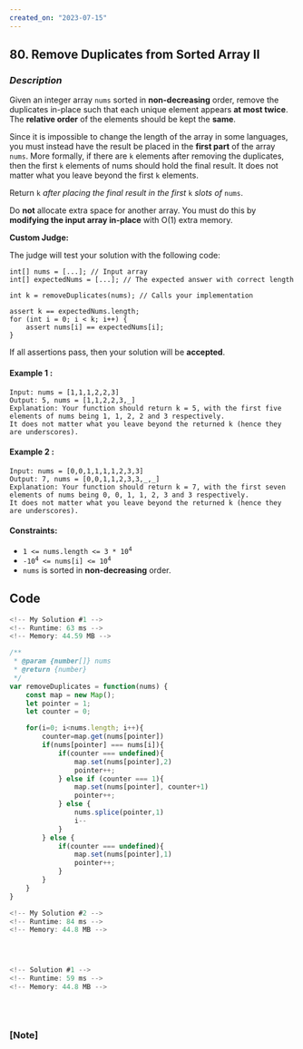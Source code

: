 ```yaml
---
created_on: "2023-07-15"
---
```


## 80. Remove Duplicates from Sorted Array II


### _Description_

Given an integer array `nums` sorted in **non-decreasing** order, remove the duplicates in-place such that each unique element appears **at most twice**. The **relative order** of the elements should be kept the **same**.

Since it is impossible to change the length of the array in some languages, you must instead have the result be placed in the **first part** of the array `nums`. More formally, if there are `k` elements after removing the duplicates, then the first `k` elements of nums should hold the final result. It does not matter what you leave beyond the first `k` elements.

Return `k` _after placing the final result in the first_ `k` _slots of_ `nums`.

Do **not** allocate extra space for another array. You must do this by **modifying the input array in-place** with O(1) extra memory.



**Custom Judge:**

The judge will test your solution with the following code:

```
int[] nums = [...]; // Input array
int[] expectedNums = [...]; // The expected answer with correct length

int k = removeDuplicates(nums); // Calls your implementation

assert k == expectedNums.length;
for (int i = 0; i < k; i++) {
    assert nums[i] == expectedNums[i];
}
```

If all assertions pass, then your solution will be **accepted**.




#### Example 1 :
```
Input: nums = [1,1,1,2,2,3]
Output: 5, nums = [1,1,2,2,3,_]
Explanation: Your function should return k = 5, with the first five elements of nums being 1, 1, 2, 2 and 3 respectively.
It does not matter what you leave beyond the returned k (hence they are underscores).
```

#### Example 2 :
```
Input: nums = [0,0,1,1,1,1,2,3,3]
Output: 7, nums = [0,0,1,1,2,3,3,_,_]
Explanation: Your function should return k = 7, with the first seven elements of nums being 0, 0, 1, 1, 2, 3 and 3 respectively.
It does not matter what you leave beyond the returned k (hence they are underscores).
```

#### Constraints:

- <code>1 <= nums.length <= 3 * 10<sup>4</sup></code>
- <code>-10<sup>4</sup> <= nums[i] <= 10<sup>4</sup></code>
- `nums` is sorted in **non-decreasing** order.


## Code

```JavaScript
<!-- My Solution #1 -->
<!-- Runtime: 63 ms -->
<!-- Memory: 44.59 MB -->

/**
 * @param {number[]} nums
 * @return {number}
 */
var removeDuplicates = function(nums) {
    const map = new Map();
    let pointer = 1;
    let counter = 0;

    for(i=0; i<nums.length; i++){
        counter=map.get(nums[pointer])
        if(nums[pointer] === nums[i]){
            if(counter === undefined){
                map.set(nums[pointer],2)
                pointer++;
            } else if (counter === 1){
                map.set(nums[pointer], counter+1)
                pointer++;
            } else {
                nums.splice(pointer,1)
                i--
            }
        } else {
            if(counter === undefined){
                map.set(nums[pointer],1)
                pointer++;
            } 
        }
    }
}


```

```JavaScript
<!-- My Solution #2 -->
<!-- Runtime: 84 ms -->
<!-- Memory: 44.8 MB -->





```


```JavaScript
<!-- Solution #1 -->
<!-- Runtime: 59 ms -->
<!-- Memory: 44.8 MB -->




```


#

### [Note]
